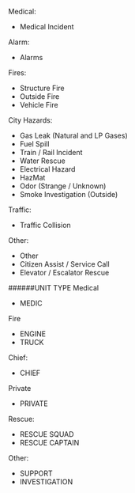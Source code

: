 Medical:
* Medical Incident

Alarm:
* Alarms

Fires:
* Structure Fire
* Outside Fire
* Vehicle Fire

City Hazards:
* Gas Leak (Natural and LP Gases)
* Fuel Spill
* Train / Rail Incident
* Water Rescue
* Electrical Hazard
* HazMat
* Odor (Strange / Unknown)
* Smoke Investigation (Outside)

Traffic:
* Traffic Collision


Other:
* Other
* Citizen Assist / Service Call
* Elevator / Escalator Rescue

######UNIT TYPE
Medical
* MEDIC

Fire
* ENGINE
* TRUCK

Chief:
* CHIEF

Private
* PRIVATE

Rescue:
* RESCUE SQUAD
* RESCUE CAPTAIN

Other:
* SUPPORT
* INVESTIGATION
